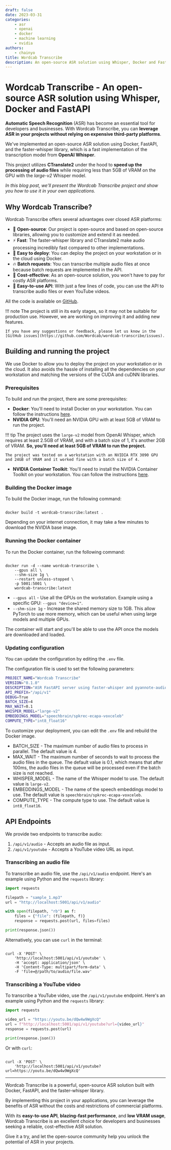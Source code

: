 ```yaml
---
draft: false
date: 2023-03-31
categories:
    - asr
    - openai
    - docker
    - machine learning
    - nvidia
authors:
    - chainyo
title: Wordcab Transcribe
description: An open-source ASR solution using Whisper, Docker and FastAPI
---
```


# Wordcab Transcribe - An open-source ASR solution using Whisper, Docker and FastAPI

**Automatic Speech Recognition** (ASR) has become an essential tool for developers and businesses. 
With Wordcab Transcribe, you can **leverage ASR in your projects without relying on expensive third-party platforms**.

We've implemented an open-source ASR solution using Docker, FastAPI, and the faster-whisper library, which is a fast 
implementation of the transcription model from **OpenAI Whisper**. 

This project utilizes **CTranslate2** under the hood to **speed up the processing of audio files** while requiring less 
than 5GB of VRAM on the GPU with the *large-v2* Whisper model.

*In this blog post, we'll present the Wordcab Transcribe project and show you how to use it in your own applications.*

<!-- more -->

## Why Wordcab Transcribe?

Wordcab Transcribe offers several advantages over closed ASR platforms:

* 🤗 **Open-source**: Our project is open-source and based on open-source libraries, allowing you to customize and extend it as needed.
* ⚡ **Fast**: The faster-whisper library and CTranslate2 make audio processing incredibly fast compared to other implementations.
* 🐳 **Easy to deploy**: You can deploy the project on your workstation or in the cloud using Docker.
* 🔥 **Batch requests**: You can transcribe multiple audio files at once because batch requests are implemented in the API.
* 💸 **Cost-effective**: As an open-source solution, you won't have to pay for costly ASR platforms.
* 🫶 **Easy-to-use API**: With just a few lines of code, you can use the API to transcribe audio files or even YouTube videos.

All the code is available on [GitHub](https://github.com/Wordcab/wordcab-transcribe).

!!! note
    The project is still in its early stages, so it may not be suitable for production use. 
    However, we are working on improving it and adding new features.

    If you have any suggestions or feedback, please let us know in the [GitHub issues](https://github.com/Wordcab/wordcab-transcribe/issues).

## Building and running the project

We use Docker to allow you to deploy the project on your workstation or in the cloud. It also avoids the hassle of installing
all the dependencies on your workstation and matching the versions of the CUDA and cuDNN libraries.

### Prerequisites

To build and run the project, there are some prerequisites:

* **Docker**: You'll need to install Docker on your workstation. You can follow the instructions [here](https://docs.docker.com/get-docker/).
* **NVIDIA GPU**: You'll need an NVIDIA GPU with at least 5GB of VRAM to run the project.

!!! tip
    The project uses the `large-v2` model from OpenAI Whisper, which requires at least 2.5GB of VRAM, and with a batch size of 1,
    it's another 2GB of VRAM. **So, you'll need at least 5GB of VRAM to run the project.**

    The project was tested on a workstation with an NVIDIA RTX 3090 GPU and 24GB of VRAM and it worked fine with a batch size of 4.

* **NVIDIA Container Toolkit**: You'll need to install the NVIDIA Container Toolkit on your workstation. You can follow the instructions [here](https://docs.nvidia.com/datacenter/cloud-native/container-toolkit/install-guide.html#docker).

### Building the Docker image

To build the Docker image, run the following command:

<!-- termynal -->

```

docker build -t wordcab-transcribe:latest .

```

Depending on your internet connection, it may take a few minutes to download the NVIDIA base image.

### Running the Docker container

To run the Docker container, run the following command:

<!-- termynal -->

```

docker run -d --name wordcab-transcribe \
    --gpus all \
    --shm-size 1g \
    --restart unless-stopped \
    -p 5001:5001 \
    wordcab-transcribe:latest

```

- `--gpus all` - Use all the GPUs on the workstation. Example using a specific GPU: `--gpus "device=1"`.
- `--shm-size 1g` - Increase the shared memory size to 1GB. This allow PyTorch to use more memory, which can be useful when using large models and multiple GPUs.

The container will start and you'll be able to use the API once the models are downloaded and loaded.

### Updating configuration

You can update the configuration by editing the `.env` file.

The configuration file is used to set the following parameters:

```bash
PROJECT_NAME="Wordcab Transcribe"
VERSION="0.1.0"
DESCRIPTION="ASR FastAPI server using faster-whisper and pyannote-audio."
API_PREFIX="/api/v1"
DEBUG=True
BATCH_SIZE=4
MAX_WAIT=0.1
WHISPER_MODEL="large-v2"
EMBEDDINGS_MODEL="speechbrain/spkrec-ecapa-voxceleb"
COMPUTE_TYPE="int8_float16"
```

To customize your deployment, you can edit the `.env` file and rebuild the Docker image.

- BATCH_SIZE - The maximum number of audio files to process in parallel. The default value is 4.
- MAX_WAIT - The maximum number of seconds to wait to process the audio files in the queue. 
The default value is 0.1, which means that after 100ms, the audio files in the queue will be processed even if the 
batch size is not reached.
- WHISPER_MODEL - The name of the Whisper model to use. The default value is `large-v2`.
- EMBEDDINGS_MODEL - The name of the speech embeddings model to use. The default value is `speechbrain/spkrec-ecapa-voxceleb`.
- COMPUTE_TYPE - The compute type to use. The default value is `int8_float16`.


## API Endpoints

We provide two endpoints to transcribe audio:

1. `/api/v1/audio` - Accepts an audio file as input.
2. `/api/v1/youtube` - Accepts a YouTube video URL as input.

### Transcribing an audio file

To transcribe an audio file, use the `/api/v1/audio` endpoint. Here's an example using Python and the `requests` library:

```python
import requests

filepath = "sample_1.mp3"
url = "http://localhost:5001/api/v1/audio"

with open(filepath, "rb") as f:
    files = {"file": (filepath, f)}
    response = requests.post(url, files=files)

print(response.json())
```

Alternatively, you can use `curl` in the terminal:

<!-- termynal -->

```

curl -X 'POST' \
    'http://localhost:5001/api/v1/youtube' \
    -H 'accept: application/json' \
    -H 'Content-Type: multipart/form-data' \
    -F 'file=@/path/to/audio/file.wav'

```

### Transcribing a YouTube video

To transcribe a YouTube video, use the `/api/v1/youtube` endpoint. Here's an example using Python and the `requests` library:

```python
import requests

video_url = "https://youtu.be/dQw4w9WgXcQ"
url = f"http://localhost:5001/api/v1/youtube?url={video_url}"
response = requests.post(url)

print(response.json())
```

Or with `curl`:

<!-- termynal -->

```

curl -X 'POST' \
    'http://localhost:5001/api/v1/youtube?url=https://youtu.be/dQw4w9WgXcQ'

```

---

Wordcab Transcribe is a powerful, open-source ASR solution built with Docker, FastAPI, and the faster-whisper library.

By implementing this project in your applications, you can leverage the benefits of ASR without the costs and restrictions of commercial platforms.

With its **easy-to-use API**, **blazing-fast performance**, and **low VRAM usage**, Wordcab Transcribe is an excellent 
choice for developers and businesses seeking a reliable, cost-effective ASR solution. 

Give it a try, and let the open-source community help you unlock the potential of ASR in your projects.
